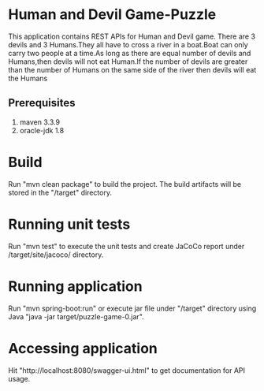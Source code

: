 # Human and Devil Game-Puzzle

This application contains REST APIs for Human and Devil game.
There are 3 devils and 3 Humans.They all have to cross a river in a boat.Boat can only carry two people at a time.As long as there are equal number of devils and Humans,then devils will not eat Human.If the number of devils are greater than the number of Humans on the same side of the river then devils will eat the Humans

## Prerequisites
1. maven 3.3.9
2. oracle-jdk 1.8

# Build
Run "mvn clean package" to build the project. The build artifacts will be stored in the "/target" directory.

# Running unit tests
Run "mvn test" to execute the unit tests and create JaCoCo report under /target/site/jacoco/ directory. 

# Running application
Run "mvn spring-boot:run" or execute jar file under "/target" directory using Java "java -jar target/puzzle-game-0.jar".

# Accessing application
Hit "http://localhost:8080/swagger-ui.html" to get documentation for API usage.
